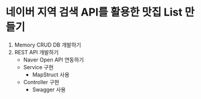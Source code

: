 # 네이버 지역 검색 API를 활용한 맛집 List 만들기

1. Memory CRUD DB 개발하기
2. REST API 개발하기
   - Naver Open API 연동하기
   - Service 구현
     - MapStruct 사용
   - Controller 구현
     - Swagger 사용